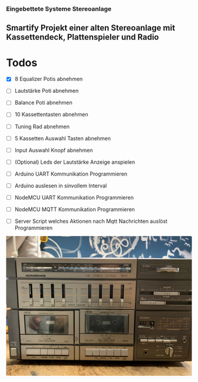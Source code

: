 ### Eingebettete Systeme Stereoanlage
## Smartify Projekt einer alten Stereoanlage mit Kassettendeck, Plattenspieler und Radio 
# Todos

- [x] 8 Equalizer Potis abnehmen
- [ ] Lautstärke Poti abnehmen
- [ ] Balance Poti abnehmen
- [ ] 10 Kassettentasten abnehmen
- [ ] Tuning Rad abnehmen
- [ ] 5 Kassetten Auswahl Tasten abnehmen
- [ ] Input Auswahl Knopf abnehmen
- [ ] \(Optional) Leds der Lautstärke Anzeige anspielen

- [ ] Arduino UART Kommunikation Programmieren
- [ ] Arduino auslesen in sinvollem Interval
- [ ] NodeMCU UART Kommunikation Programmieren
- [ ] NodeMCU MQTT Kommunikation Programmieren
- [ ] Server Script welches Aktionen nach Mqtt Nachrichten auslöst Programmieren

![Frontansicht](/imgs/IMG_5901.jpg)
